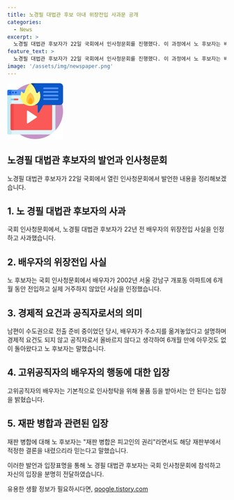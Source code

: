 ```yaml
---
title: 노경필 대법관 후보 아내 위장전입 사과문 공개
categories:
  - News
excerpt: >
  노경필 대법관 후보자가 22일 국회에서 인사청문회를 진행했다. 이 과정에서 노 후보자는 배우자가 22년 전 위장전입 사실을 인정하고 사과했다. 또한 고위공직자의 배우자는 인사청탁을 위해 물품 등을 받아서는 안 된다는 입장을 밝히기도 했다. 또한 민주당의 여러 의원들의 질문에 대해 구체적인 사안에 대해 법관으로서 견해를 밝히는 것은 적절치 않다는 식으로 회피했다.
feature_text: >
  노경필 대법관 후보자가 22일 국회에서 인사청문회를 진행했다. 이 과정에서 노 후보자는 배우자가 22년 전 위장전입 사실을 인정하고 사과했다. 또한 고위공직자의 배우자는 인사청탁을 위해 물품 등을 받아서는 안 된다는 입장을 밝히기도 했다. 또한 민주당의 여러 의원들의 질문에 대해 구체적인 사안에 대해 법관으로서 견해를 밝히는 것은 적절치 않다는 식으로 회피했다.
image: '/assets/img/newspaper.png'
---
```


<p><img src="/assets/img/news.png" alt="rentncar 속보" /></p>

<h2>노경필 대법관 후보자의 발언과 인사청문회</h2>

<p data-ke-size="size16">노경필 대법관 후보자가 22일 국회에서 열린 인사청문회에서 발언한 내용을 정리해보겠습니다.</p>

<h2>1. 노 경필 대법관 후보자의 사과</h2>

<p data-ke-size="size16">국회 인사청문회에서, 노경필 대법관 후보자가 22년 전 배우자의 위장전입 사실을 인정하고 사과했습니다.</p>

<h2>2. 배우자의 위장전입 사실</h2>

<p data-ke-size="size16">노 후보자는 국회 인사청문회에서 배우자가 2002년 서울 강남구 개포동 아파트에 6개월 동안 전입하고 실제 거주하지 않았던 사실을 인정했습니다.</p>

<h2>3. 경제적 요건과 공직자로서의 의미</h2>

<p data-ke-size="size16">남편이 수도권으로 전출 준비 중이었던 당시, 배우자가 주소지를 옮겨놓았다고 설명하며 경제적 요건도 되지 않고 공직자로서 올바르지 않다고 생각하여 6개월 만에 아무것도 없이 돌아왔다고 노 후보자는 말했습니다.</p>

<h2>4. 고위공직자의 배우자의 행동에 대한 입장</h2>

<p data-ke-size="size16">고위공직자의 배우자는 기본적으로 인사청탁을 위해 물품 등을 받아서는 안 된다는 입장을 밝혔습니다.</p>

<h2>5. 재판 병합과 관련된 입장</h2>

<p data-ke-size="size16">재판 병합에 대해 노 후보자는 "재판 병합은 피고인의 권리"라면서도 해당 재판부에서 적정한 결론을 내렸으리라 믿는다고 말했습니다.</p>

<p data-ke-size="size16">이러한 발언과 입장표명을 통해 노 경필 대법관 후보자는 국회 인사청문회에 참석하고 자신의 입장을 분명히 전달하였습니다.</p>
유용한 생활 정보가 필요하시다면, <a href="https://qoogle.tistory.com" rel="dofollow">qoogle.tistory.com</a>


